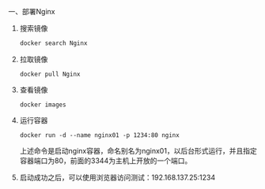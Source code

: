 一、部署Nginx

1. 搜索镜像

   ```dockerfile
   docker search Nginx
   ```

2. 拉取镜像

   ```
   docker pull Nginx
   ```

3. 查看镜像

   ```
   docker images
   ```

4. 运行容器

   ```
   docker run -d --name nginx01 -p 1234:80 nginx
   ```

   上述命令是启动nginx容器，命名别名为nginx01，以后台形式运行，并且指定容器端口为80，前面的3344为主机上开放的一个端口。

5. 启动成功之后，可以使用浏览器访问测试：192.168.137.25:1234

